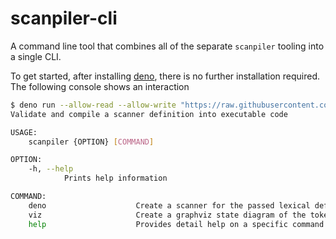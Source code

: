 # scanpiler-cli

A command line tool that combines all of the separate `scanpiler` tooling into a single CLI.

To get started, after installing [deno](https://deno.home), there is no further installation required.  The following console shows an interaction

```bash
$ deno run --allow-read --allow-write "https://raw.githubusercontent.com/littlelanguages/scanpiler-cli/main/mod.ts" help
Validate and compile a scanner definition into executable code

USAGE:
    scanpiler {OPTION} [COMMAND]

OPTION:
    -h, --help
            Prints help information

COMMAND:
    deno                    Create a scanner for the passed lexical definition in Deno Typescript
    viz                     Create a graphviz state diagram of the token NFA and DFA
    help                    Provides detail help on a specific command
```